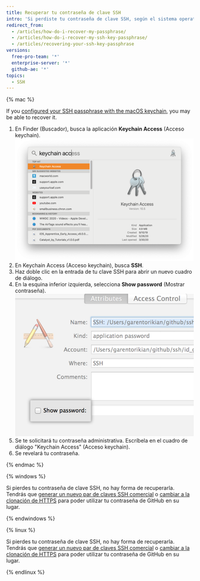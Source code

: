```yaml
---
title: Recuperar tu contraseña de clave SSH
intro: 'Si perdiste tu contraseña de clave SSH, según el sistema operativo que utilices, puedes recuperarla o generar una nueva contraseña de clave SSH.'
redirect_from:
  - /articles/how-do-i-recover-my-passphrase/
  - /articles/how-do-i-recover-my-ssh-key-passphrase/
  - /articles/recovering-your-ssh-key-passphrase
versions:
  free-pro-team: '*'
  enterprise-server: '*'
  github-ae: '*'
topics:
  - SSH
---
```


{% mac %}

If you [configured your SSH passphrase with the macOS keychain](/articles/working-with-ssh-key-passphrases#saving-your-passphrase-in-the-keychain), you may be able to recover it.

1. En Finder (Buscador), busca la aplicación **Keychain Access** (Acceso keychain). ![Barra Spotlight Search (Búsqueda de Spotlight)](/assets/images/help/setup/keychain-access.png)
2. En Keychain Access (Acceso keychain), busca **SSH**.
3. Haz doble clic en la entrada de tu clave SSH para abrir un nuevo cuadro de diálogo.
4. En la esquina inferior izquierda, selecciona **Show password** (Mostrar contraseña). ![Diálogo Keychain access (Acceso keychain)](/assets/images/help/setup/keychain_show_password_dialog.png)
5. Se te solicitará tu contraseña administrativa. Escríbela en el cuadro de diálogo "Keychain Access" (Acceso keychain).
6. Se revelará tu contraseña.

{% endmac %}

{% windows %}

Si pierdes tu contraseña de clave SSH, no hay forma de recuperarla. Tendrás que [generar un nuevo par de claves SSH comercial](/articles/generating-a-new-ssh-key-and-adding-it-to-the-ssh-agent) o [cambiar a la clonación de HTTPS](/github/getting-started-with-github/managing-remote-repositories) para poder utilizar tu contraseña de GitHub en su lugar.

{% endwindows %}

{% linux %}

Si pierdes tu contraseña de clave SSH, no hay forma de recuperarla. Tendrás que [generar un nuevo par de claves SSH comercial](/articles/generating-a-new-ssh-key-and-adding-it-to-the-ssh-agent) o [cambiar a la clonación de HTTPS](/github/getting-started-with-github/about-remote-repositories/#cloning-with-https-urls) para poder utilizar tu contraseña de GitHub en su lugar.

{% endlinux %}
